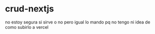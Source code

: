 # crud-nextjs
no estoy segura si sirve o no pero igual lo mando pq no tengo ni idea de como subirlo a vercel 
